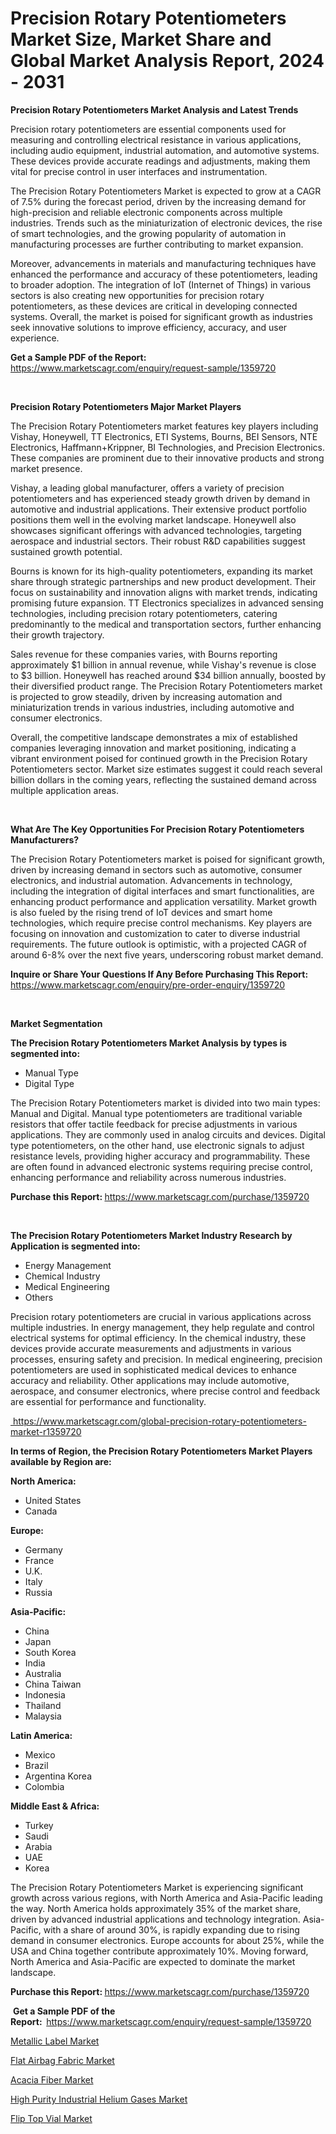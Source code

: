 <p><h1>Precision Rotary Potentiometers Market Size, Market Share and Global Market Analysis Report, 2024 - 2031</h1></p><p><strong>Precision Rotary Potentiometers Market Analysis and Latest Trends</strong></p>
<p><p>Precision rotary potentiometers are essential components used for measuring and controlling electrical resistance in various applications, including audio equipment, industrial automation, and automotive systems. These devices provide accurate readings and adjustments, making them vital for precise control in user interfaces and instrumentation.</p><p>The Precision Rotary Potentiometers Market is expected to grow at a CAGR of 7.5% during the forecast period, driven by the increasing demand for high-precision and reliable electronic components across multiple industries. Trends such as the miniaturization of electronic devices, the rise of smart technologies, and the growing popularity of automation in manufacturing processes are further contributing to market expansion. </p><p>Moreover, advancements in materials and manufacturing techniques have enhanced the performance and accuracy of these potentiometers, leading to broader adoption. The integration of IoT (Internet of Things) in various sectors is also creating new opportunities for precision rotary potentiometers, as these devices are critical in developing connected systems. Overall, the market is poised for significant growth as industries seek innovative solutions to improve efficiency, accuracy, and user experience.</p></p>
<p><strong>Get a Sample PDF of the Report:&nbsp;</strong> <a href="https://www.marketscagr.com/enquiry/request-sample/1359720">https://www.marketscagr.com/enquiry/request-sample/1359720</a></p>
<p>&nbsp;</p>
<p><strong>Precision Rotary Potentiometers Major Market Players</strong></p>
<p><p>The Precision Rotary Potentiometers market features key players including Vishay, Honeywell, TT Electronics, ETI Systems, Bourns, BEI Sensors, NTE Electronics, Haffmann+Krippner, BI Technologies, and Precision Electronics. These companies are prominent due to their innovative products and strong market presence.</p><p>Vishay, a leading global manufacturer, offers a variety of precision potentiometers and has experienced steady growth driven by demand in automotive and industrial applications. Their extensive product portfolio positions them well in the evolving market landscape. Honeywell also showcases significant offerings with advanced technologies, targeting aerospace and industrial sectors. Their robust R&D capabilities suggest sustained growth potential.</p><p>Bourns is known for its high-quality potentiometers, expanding its market share through strategic partnerships and new product development. Their focus on sustainability and innovation aligns with market trends, indicating promising future expansion. TT Electronics specializes in advanced sensing technologies, including precision rotary potentiometers, catering predominantly to the medical and transportation sectors, further enhancing their growth trajectory.</p><p>Sales revenue for these companies varies, with Bourns reporting approximately $1 billion in annual revenue, while Vishay's revenue is close to $3 billion. Honeywell has reached around $34 billion annually, boosted by their diversified product range. The Precision Rotary Potentiometers market is projected to grow steadily, driven by increasing automation and miniaturization trends in various industries, including automotive and consumer electronics.</p><p>Overall, the competitive landscape demonstrates a mix of established companies leveraging innovation and market positioning, indicating a vibrant environment poised for continued growth in the Precision Rotary Potentiometers sector. Market size estimates suggest it could reach several billion dollars in the coming years, reflecting the sustained demand across multiple application areas.</p></p>
<p>&nbsp;</p>
<p><strong>What Are The Key Opportunities For Precision Rotary Potentiometers Manufacturers?</strong></p>
<p><p>The Precision Rotary Potentiometers market is poised for significant growth, driven by increasing demand in sectors such as automotive, consumer electronics, and industrial automation. Advancements in technology, including the integration of digital interfaces and smart functionalities, are enhancing product performance and application versatility. Market growth is also fueled by the rising trend of IoT devices and smart home technologies, which require precise control mechanisms. Key players are focusing on innovation and customization to cater to diverse industrial requirements. The future outlook is optimistic, with a projected CAGR of around 6-8% over the next five years, underscoring robust market demand.</p></p>
<p><strong>Inquire or Share Your Questions If Any Before Purchasing This Report:</strong> <a href="https://www.marketscagr.com/enquiry/pre-order-enquiry/1359720">https://www.marketscagr.com/enquiry/pre-order-enquiry/1359720</a></p>
<p>&nbsp;</p>
<p><strong>Market Segmentation</strong></p>
<p><strong>The Precision Rotary Potentiometers Market Analysis by types is segmented into:</strong></p>
<p><ul><li>Manual Type</li><li>Digital Type</li></ul></p>
<p><p>The Precision Rotary Potentiometers market is divided into two main types: Manual and Digital. Manual type potentiometers are traditional variable resistors that offer tactile feedback for precise adjustments in various applications. They are commonly used in analog circuits and devices. Digital type potentiometers, on the other hand, use electronic signals to adjust resistance levels, providing higher accuracy and programmability. These are often found in advanced electronic systems requiring precise control, enhancing performance and reliability across numerous industries.</p></p>
<p><strong>Purchase this Report:&nbsp;</strong><a href="https://www.marketscagr.com/purchase/1359720">https://www.marketscagr.com/purchase/1359720</a></p>
<p>&nbsp;</p>
<p><strong>The Precision Rotary Potentiometers Market Industry Research by Application is segmented into:</strong></p>
<p><ul><li>Energy Management</li><li>Chemical Industry</li><li>Medical Engineering</li><li>Others</li></ul></p>
<p><p>Precision rotary potentiometers are crucial in various applications across multiple industries. In energy management, they help regulate and control electrical systems for optimal efficiency. In the chemical industry, these devices provide accurate measurements and adjustments in various processes, ensuring safety and precision. In medical engineering, precision potentiometers are used in sophisticated medical devices to enhance accuracy and reliability. Other applications may include automotive, aerospace, and consumer electronics, where precise control and feedback are essential for performance and functionality.</p></p>
<p><a href="https://www.marketscagr.com/global-precision-rotary-potentiometers-market-r1359720">&nbsp;https://www.marketscagr.com/global-precision-rotary-potentiometers-market-r1359720</a></p>
<p><strong>In terms of Region, the Precision Rotary Potentiometers Market Players available by Region are:</strong></p>
<p>
    <p> <strong> North America: </strong>
        <ul>
            <li>United States</li>
            <li>Canada</li>
        </ul>
        </p> 
    <p> <strong> Europe: </strong>
        <ul>
            <li>Germany</li>
            <li>France</li>
            <li>U.K.</li>
            <li>Italy</li>
            <li>Russia</li>
        </ul>
        </p> 
    <p> <strong> Asia-Pacific: </strong>
        <ul>
            <li>China</li>
            <li>Japan</li>
            <li>South Korea</li>
            <li>India</li>
            <li>Australia</li>
            <li>China Taiwan</li>
            <li>Indonesia</li>
            <li>Thailand</li>
            <li>Malaysia</li>
        </ul>
        </p> 
    <p> <strong> Latin America: </strong>
        <ul>
            <li>Mexico</li>
            <li>Brazil</li>
            <li>Argentina Korea</li>
            <li>Colombia</li>
        </ul>
        </p> 
    <p> <strong> Middle East & Africa: </strong>
        <ul>
            <li>Turkey</li>
            <li>Saudi</li>
            <li>Arabia</li>
            <li>UAE</li>
            <li>Korea</li>
        </ul>
    </p>
    </p>
<p><p>The Precision Rotary Potentiometers Market is experiencing significant growth across various regions, with North America and Asia-Pacific leading the way. North America holds approximately 35% of the market share, driven by advanced industrial applications and technology integration. Asia-Pacific, with a share of around 30%, is rapidly expanding due to rising demand in consumer electronics. Europe accounts for about 25%, while the USA and China together contribute approximately 10%. Moving forward, North America and Asia-Pacific are expected to dominate the market landscape.</p></p>
<p><strong>Purchase this Report: </strong><a href="https://www.marketscagr.com/purchase/1359720">https://www.marketscagr.com/purchase/1359720</a></p>
<p>&nbsp;<strong>Get a Sample PDF of the Report:&nbsp;&nbsp;</strong><a href="https://www.marketscagr.com/enquiry/request-sample/1359720">https://www.marketscagr.com/enquiry/request-sample/1359720</a></p>
<p><strong></strong></p>
<p><p><a href="https://www.linkedin.com/pulse/strategic-insights-global-metallic-label-market-trends-2024-xnb6c?trackingId=1QV52ONfT6uL7yUG3aAP9Q%3D%3D">Metallic Label Market</a></p><p><a href="https://issuu.com/reportprime-2/docs/flat-airbag-fabric-market-size-2030_8b163d261f53d6">Flat Airbag Fabric Market</a></p><p><a href="https://www.linkedin.com/pulse/exploring-acacia-fiber-market-dynamics-revenue-analysis-growth-bkipc?trackingId=0C3pwXslTgar6%2FK2hhaicw%3D%3D">Acacia Fiber Market</a></p><p><a href="https://issuu.com/reportprime-2/docs/high-purity-industrial-helium-gases_7dc831a9a9973f">High Purity Industrial Helium Gases Market</a></p><p><a href="https://www.linkedin.com/pulse/flip-top-vial-market-overview-global-trends-future-prospects-9a3jc?trackingId=0NNDeSZiRX%2B4ARaJIWJtBA%3D%3D">Flip Top Vial Market</a></p></p>